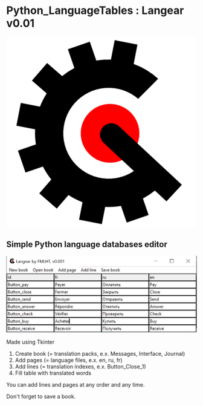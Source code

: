 # Python_LanguageTables : Langear v0.01

![Langear icon](Langear/Data/Images/Icon.png)
## Simple Python language databases editor

![Langear icon](Samples/Screenshot.jpg)

Made using Tkinter

1. Create book (= translation packs, e.x. Messages, Interface, Journal)
2. Add pages (= language files, e.x. en, ru, fr)
3. Add lines (= translation indexes, e.x. Button_Close_1)
4. Fill table with translated words

You can add lines and pages at any order and any time.

Don't forget to save a book.

